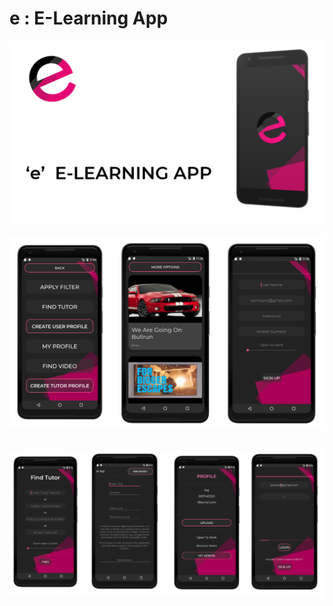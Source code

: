 # e : E-Learning App

![Alt text](https://github.com/PranavPrakasan07/E/blob/master/Screenshot%202020-11-02%20084704.png)<br/><br/>
![App View](https://github.com/PranavPrakasan07/e/blob/master/Screenshot%202020-11-07%20092203.png)<br/><br/><br/>
![App View](https://github.com/PranavPrakasan07/e/blob/master/Screenshot%202020-11-07%20092226.png)
